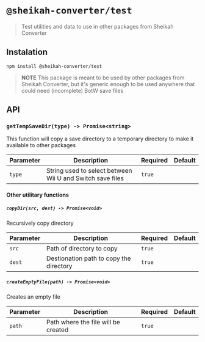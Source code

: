 # `@sheikah-converter/test`

> Test utilities and data to use in other packages from Sheikah Converter

## Instalation

`npm install @sheikah-converter/test`

> **NOTE**
> This package is meant to be used by other packages from Sheikah Converter, but it's generic enough to be used anywhere that could need (incomplete) BotW save files

## API

### `getTempSaveDir(type) -> Promise<string>`

This function will copy a save directory to a temporary directory to make it available to other packages

| Parameter | Description                                               | Required | Default |
| --------- | --------------------------------------------------------- | -------- | ------- |
| `type`    | String used to select between Wii U and Switch save files | `true`   |         |

#### Other utilitary functions

##### `copyDir(src, dest) -> Promise<void>`

Recursively copy directory

| Parameter | Description                             | Required | Default |
| --------- | --------------------------------------- | -------- | ------- |
| `src`     | Path of directory to copy               | `true`   |         |
| `dest`    | Destionation path to copy the directory | `true`   |         |

##### `createEmptyFile(path) -> Promise<void>`

Creates an empty file

| Parameter | Description                         | Required | Default |
| --------- | ----------------------------------- | -------- | ------- |
| `path`    | Path where the file will be created | `true`   |         |
